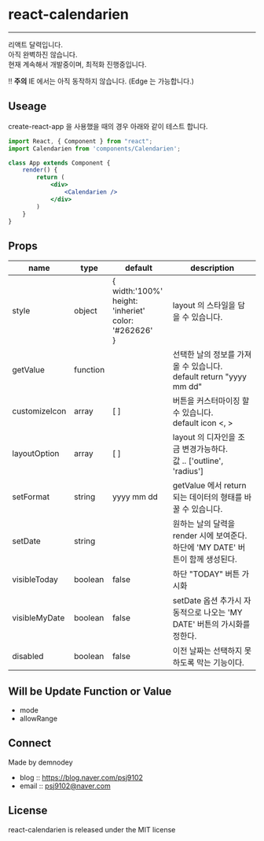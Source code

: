 # react-calendarien
---
리액트 달력입니다.<br/>
아직 완벽하진 않습니다.<br/>
현재 계속해서 개발중이며, 최적화 진행중입니다.<br/>

!! **주의** IE 에서는 아직 동작하지 않습니다. (Edge 는 가능합니다.)

## Useage
create-react-app 을 사용했을 때의 경우 아래와 같이 테스트 합니다.
```jsx
import React, { Component } from "react";
import Calendarien from 'components/Calendarien';

class App extends Component {
    render() {
        return (
            <div>
                <Calendarien />
            </div>
        )
    }
} 
```
## Props
name|type|default|description
----|----|-------|-----------
style|object|{ <br/>width:'100%'<br/>height: 'inheriet'<br/>color: '#262626'<br/>}|layout 의 스타일을 담을 수 있습니다.
getValue|function||선택한 날의 정보를 가져올 수 있습니다. <br/> default return "yyyy mm dd"
customizeIcon|array|[ ]|버튼을 커스터마이징 할 수 있습니다. <br/> default icon <, >
layoutOption|array|[ ]|layout 의 디자인을 조금 변경가능하다. <br/> 값 .. ['outline', 'radius']
setFormat|string|yyyy mm dd|getValue 에서 return 되는 데이터의 형태를 바꿀 수 있습니다.
setDate|string||원하는 날의 달력을 render 시에 보여준다.<br/>하단에 'MY DATE' 버튼이 함께 생성된다.
visibleToday|boolean|false|하단 "TODAY" 버튼 가시화
visibleMyDate|boolean|false|setDate 옵션 추가시 자동적으로 나오는 'MY DATE' 버튼의 가시화를 정한다.
disabled|boolean|false|이전 날짜는 선택하지 못하도록 막는 기능이다.

## Will be Update Function or Value
- mode
- allowRange

## Connect
Made by demnodey
- blog :: https://blog.naver.com/psj9102
- email :: psj9102@naver.com

## License
react-calendarien is released under the MIT license